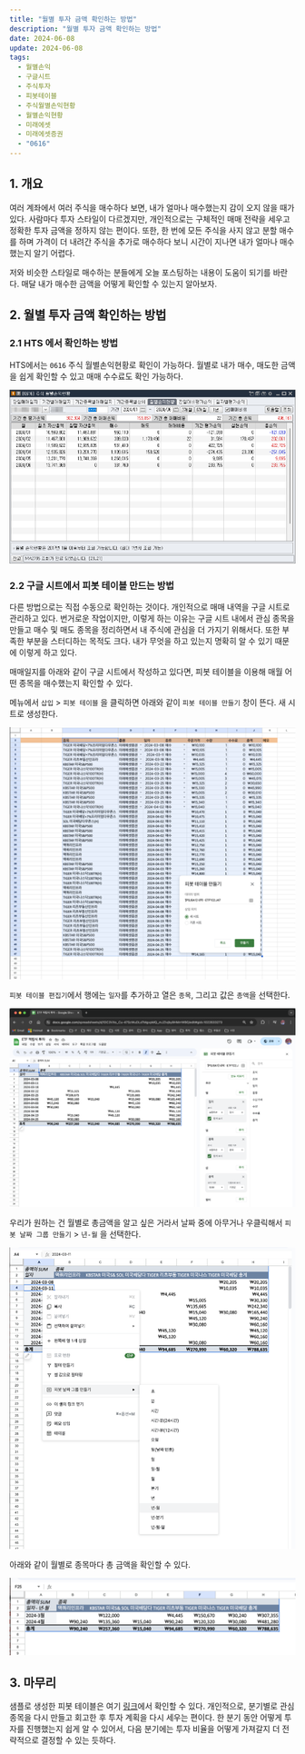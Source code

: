 ```yaml
---
title: "월별 투자 금액 확인하는 방법"
description: "월별 투자 금액 확인하는 방법"
date: 2024-06-08
update: 2024-06-08
tags:
  - 월별손익
  - 구글시트
  - 주식투자
  - 피봇테이블
  - 주식월별손익현황
  - 월별손익현황
  - 미래에셋
  - 미래에셋증권
  - "0616"
---
```


## 1. 개요

여러 계좌에서 여러 주식을 매수하다 보면, 내가 얼마나 매수했는지 감이 오지 않을 때가 있다. 사람마다 투자 스타일이 다르겠지만, 개인적으로는 구체적인 매매 전략을 세우고 정확한 투자 금액을 정하지 않는 편이다. 또한, 한 번에 모든 주식을 사지 않고 분할 매수를 하며 가격이 더 내려간 주식을 추가로 매수하다 보니 시간이 지나면 내가 얼마나 매수했는지 알기 어렵다.

저와 비슷한 스타일로 매수하는 분들에게 오늘 포스팅하는 내용이 도움이 되기를 바란다. 매달 내가 매수한 금액을 어떻게 확인할 수 있는지 알아보자.

## 2. 월별 투자 금액 확인하는 방법

### 2.1 HTS 에서 확인하는 방법

HTS에서는 `0616` 주식 월별손익현황로 확인이 가능하다. 월별로 내가 매수, 매도한 금액을 쉽게 확인할 수 있고 매매 수수료도 확인 가능하다.

![HTS 에서 확인하는 방법](image-20240608110337669.png)

### 2.2 구글 시트에서 피봇 테이블 만드는 방법

다른 방법으로는 직접 수동으로 확인하는 것이다. 개인적으로 매매 내역을 구글 시트로 관리하고 있다. 번거로운 작업이지만, 이렇게 하는 이유는 구글 시트 내에서 관심 종목을 만들고 매수 및 매도 종목을 정리하면서 내 주식에 관심을 더 가지기 위해서다. 또한 부족한 부분을 스터디하는 목적도 크다. 내가 무엇을 하고 있는지 명확히 알 수 있기 때문에 이렇게 하고 있다.

매매일지를 아래와 같이 구글 시트에서 작성하고 있다면, 피봇 테이블을 이용해 매월 어떤 종목을 매수했는지 확인할 수 있다.

메뉴에서 `삽입` > `피봇 테이블` 을 클릭하면 아래와 같이 `피봇 테이블 만들기` 창이 뜬다. 새 시트로 생성한다.

![피봇테이블 생성](image-20240608110345853.png)

`피봇 테이블 편집기`에서 행에는 `일자`를 추가하고 열은 `종목`, 그리고 값은 `총액`을 선택한다.

![피봇 테이블 편집기](image-20240608110352067.png)

우리가 원하는 건 월별로 총금액을 알고 싶은 거라서 날짜 중에 아무거나 우클릭해서 `피봇 날짜 그룹 만들기` > `년-월` 을 선택한다.

![피봇 날짜 그룹 만들기](image-20240608110357366.png)

아래와 같이 월별로 종목마다 총 금액을 확인할 수 있다.

![피봇테이블](image-20240608110402274.png)

## 3. 마무리

샘플로 생성한 피봇 테이블은 여기 [링크](https://docs.google.com/spreadsheets/d/1DC3VXo_Cu-47SzWuDLoTMgvpMQ_mJZivjby9HMrrWB0/edit?usp=sharing)에서 확인할 수 있다. 개인적으로, 분기별로 관심 종목을 다시 만들고 회고한 후 투자 계획을 다시 세우는 편이다. 한 분기 동안 어떻게 투자를 진행했는지 쉽게 알 수 있어서, 다음 분기에는 투자 비율을 어떻게 가져갈지 더 전략적으로 결정할 수 있는 듯하다.